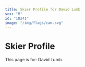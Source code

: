 ```yaml
---
title: Skier Profile for David Lumb
sex: "M"
id: "18241"
image: "/img/flags/can.svg" 
---
```


# Skier Profile

This page is for: David Lumb.
    